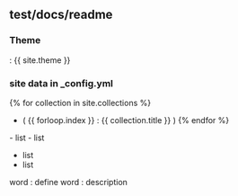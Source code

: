 ## test/docs/readme

### Theme
: {{ site.theme }}

### site data in _config.yml

{% for collection in site.collections %}
- ( {{ forloop.index }} : {{ collection.title }} )
{% endfor %}

<div>
  - list
  - list
</div>

- list
- list

word
:  define
word
:  description
